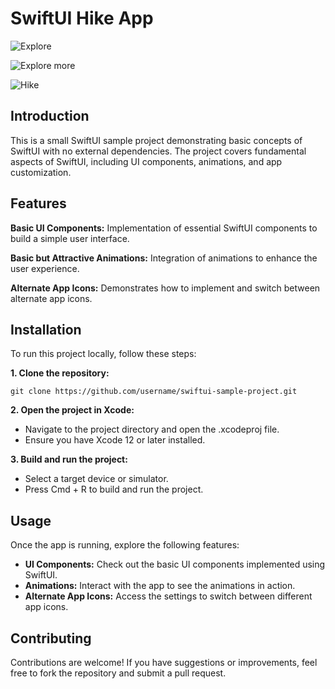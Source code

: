 # **SwiftUI Hike App**

![Explore](/Hike/Screenshots/Screen1.png?raw=true "Let's Explore")

![Explore more](/Hike/Screenshots/Screen2.png?raw=true "Let's Explore More")

![Hike](/Hike/Screenshots/Screen3.png?raw=true "Let's Hike")


## **Introduction**

This is a small SwiftUI sample project demonstrating basic concepts of SwiftUI with no external dependencies. The project covers fundamental aspects of SwiftUI, including UI components, animations, and app customization.

## **Features**

**Basic UI Components:** Implementation of essential SwiftUI components to build a simple user interface.

**Basic but Attractive Animations:** Integration of animations to enhance the user experience.

**Alternate App Icons:** Demonstrates how to implement and switch between alternate app icons.

## Installation
To run this project locally, follow these steps:

**1. Clone the repository:**

`git clone https://github.com/username/swiftui-sample-project.git`

**2. Open the project in Xcode:**

- Navigate to the project directory and open the .xcodeproj file.
- Ensure you have Xcode 12 or later installed.

**3. Build and run the project:**

- Select a target device or simulator.
- Press Cmd + R to build and run the project.
  
## Usage
Once the app is running, explore the following features:

- **UI Components:** Check out the basic UI components implemented using SwiftUI.
- **Animations:** Interact with the app to see the animations in action.
- **Alternate App Icons:** Access the settings to switch between different app icons.
  
## Contributing
Contributions are welcome! If you have suggestions or improvements, feel free to fork the repository and submit a pull request.
